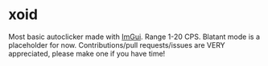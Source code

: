 # xoid
Most basic autoclicker made with [ImGui](https://github.com/ocornut/imgui). Range 1-20 CPS. Blatant mode is a placeholder for now.
Contributions/pull requests/issues are VERY appreciated, please make one if you have time!
